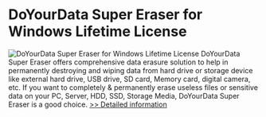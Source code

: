 # DoYourData Super Eraser for Windows Lifetime License
![DoYourData Super Eraser for Windows Lifetime License](https://mycommerce.akamaized.net/api/pimages/P300915319/BIG/300915319.PNG)
DoYourData Super Eraser offers comprehensive data erasure solution to help in permanently destroying and wiping data from hard drive or storage device like external hard drive, USB drive, SD card, Memory card, digital camera, etc. If you want to completely & permanently erase useless files or sensitive data on your PC, Server, HDD, SSD, Storage Media, DoYourData Super Eraser is a good choice.
[>> Detailed information](https://secure.shareit.com/shareit/product.html?productid=300915319&affiliateid=200057808)